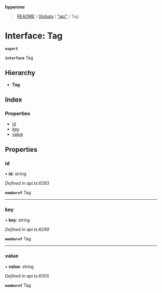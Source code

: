 **hyperone**

> [README](../README.md) / [Globals](../globals.md) / ["api"](../modules/_api_.md) / Tag

# Interface: Tag

**`export`** 

**`interface`** Tag

## Hierarchy

* **Tag**

## Index

### Properties

* [id](_api_.tag.md#id)
* [key](_api_.tag.md#key)
* [value](_api_.tag.md#value)

## Properties

### id

•  **id**: string

*Defined in api.ts:6293*

**`memberof`** Tag

___

### key

•  **key**: string

*Defined in api.ts:6299*

**`memberof`** Tag

___

### value

•  **value**: string

*Defined in api.ts:6305*

**`memberof`** Tag
